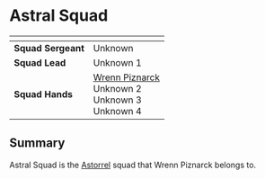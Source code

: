 # Astral Squad

| []() | |
| --- | --- |
| **Squad Sergeant** | Unknown |
| **Squad Lead** | Unknown 1 |
| **Squad Hands** | [Wrenn Piznarck](../../../../../people/wrenn-piznarck.md)<br />Unknown 2<br />Unknown 3<br />Unknown 4 |

## Summary

Astral Squad is the [Astorrel](../index.md) squad that Wrenn Piznarck belongs to.

